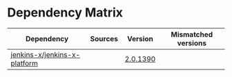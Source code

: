 # Dependency Matrix

Dependency | Sources | Version | Mismatched versions
---------- | ------- | ------- | -------------------
[jenkins-x/jenkins-x-platform](https://github.com/jenkins-x/jenkins-x-platform) |  | [2.0.1390](https://github.com/jenkins-x/jenkins-x-platform/releases/tag/v2.0.1390) | 
